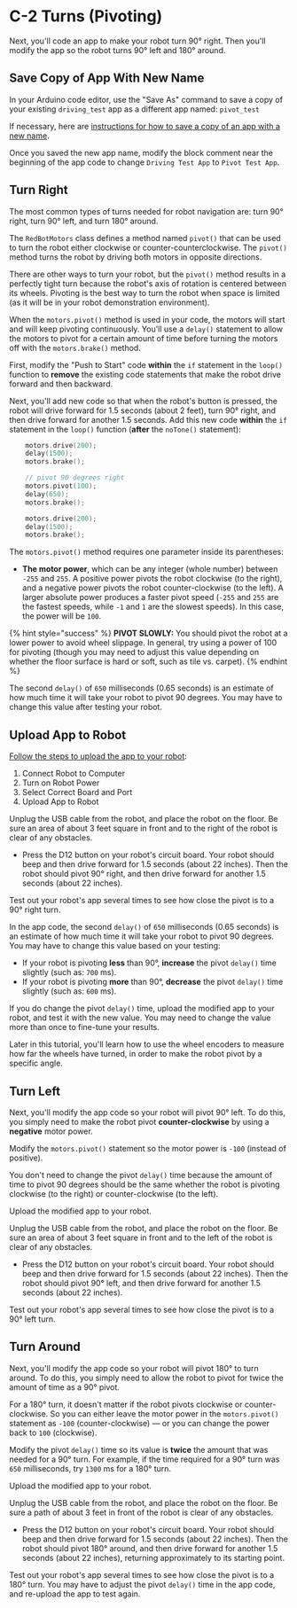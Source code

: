 # C-2 Turns \(Pivoting\)

Next, you'll code an app to make your robot turn 90° right. Then you'll modify the app so the robot turns 90° left and 180° around.

## Save Copy of App With New Name

In your Arduino code editor, use the "Save As" command to save a copy of your existing `driving_test` app as a different app named:  `pivot_test`

If necessary, here are [instructions for how to save a copy of an app with a new name](../../references/arduino-code-editor/save-and-rename-app.md).

Once you saved the new app name, modify the block comment near the beginning of the app code to change `Driving Test App` to `Pivot Test App`.

## Turn Right

The most common types of turns needed for robot navigation are:  turn 90° right, turn 90° left, and turn 180° around.

The `RedBotMotors` class defines a method named `pivot()` that can be used to turn the robot either clockwise or counter-counterclockwise. The `pivot()` method turns the robot by driving both motors in opposite directions.

There are other ways to turn your robot, but the `pivot()` method results in a perfectly tight turn because the robot's axis of rotation is centered between its wheels. Pivoting is the best way to turn the robot when space is limited \(as it will be in your robot demonstration environment\).

When the `motors.pivot()` method is used in your code, the motors will start and will keep pivoting continuously. You'll use a `delay()` statement to allow the motors to pivot for a certain amount of time before turning the motors off with the `motors.brake()` method.

First, modify the "Push to Start" code **within** the `if` statement in the `loop()` function to **remove** the existing code statements that make the robot drive forward and then backward.

Next, you'll add new code so that when the robot's button is pressed, the robot will drive forward for 1.5 seconds \(about 2 feet\), turn 90° right, and then drive forward for another 1.5 seconds. Add this new code **within** the `if` statement in the `loop()` function \(**after** the `noTone()` statement\):

```cpp
    motors.drive(200);
    delay(1500);
    motors.brake();

    // pivot 90 degrees right
    motors.pivot(100);
    delay(650);
    motors.brake();

    motors.drive(200);
    delay(1500);
    motors.brake();
```

The `motors.pivot()` method requires one parameter inside its parentheses:

* **The motor power**, which can be any integer \(whole number\) between `-255` and `255`. A positive power pivots the robot clockwise \(to the right\), and a negative power pivots the robot counter-clockwise \(to the left\). A larger absolute power produces a faster pivot speed \(`-255` and `255` are the fastest speeds, while `-1` and `1` are the slowest speeds\). In this case, the power will be `100`.

{% hint style="success" %}
**PIVOT SLOWLY:**  You should pivot the robot at a lower power to avoid wheel slippage. In general, try using a power of 100 for pivoting \(though you may need to adjust this value depending on whether the floor surface is hard or soft, such as tile vs. carpet\).
{% endhint %}

The second `delay()` of `650` milliseconds \(0.65 seconds\) is an estimate of how much time it will take your robot to pivot 90 degrees. You may have to change this value after testing your robot.

## Upload App to Robot

[Follow the steps to upload the app to your robot](../../references/arduino-code-editor/upload-app-to-robot.md):

1. Connect Robot to Computer
2. Turn on Robot Power
3. Select Correct Board and Port
4. Upload App to Robot

Unplug the USB cable from the robot, and place the robot on the floor. Be sure an area of about 3 feet square in front and to the right of the robot is clear of any obstacles.

* Press the D12 button on your robot's circuit board. Your robot should beep and then drive forward for 1.5 seconds \(about 22 inches\). Then the robot should pivot 90° right, and then drive forward for another 1.5 seconds \(about 22 inches\).

Test out your robot's app several times to see how close the pivot is to a 90° right turn.

In the app code, the second `delay()` of `650` milliseconds \(0.65 seconds\) is an estimate of how much time it will take your robot to pivot 90 degrees. You may have to change this value based on your testing:

* If your robot is pivoting **less** than 90°, **increase** the pivot `delay()` time slightly \(such as: `700` ms\).
* If your robot is pivoting **more** than 90°, **decrease** the pivot `delay()` time slightly \(such as: `600` ms\).

If you do change the pivot `delay()` time, upload the modified app to your robot, and test it with the new value. You may need to change the value more than once to fine-tune your results.

Later in this tutorial, you'll learn how to use the wheel encoders to measure how far the wheels have turned, in order to make the robot pivot by a specific angle.

## Turn Left

Next, you'll modify the app code so your robot will pivot 90° left.  To do this, you simply need to make the robot pivot **counter-clockwise** by using a **negative** motor power.

Modify the `motors.pivot()` statement so the motor power is `-100` \(instead of positive\).

You don't need to change the pivot `delay()` time because the amount of time to pivot 90 degrees should be the same whether the robot is pivoting clockwise \(to the right\) or counter-clockwise \(to the left\).

Upload the modified app to your robot.

Unplug the USB cable from the robot, and place the robot on the floor. Be sure an area of about 3 feet square in front and to the left of the robot is clear of any obstacles.

* Press the D12 button on your robot's circuit board. Your robot should beep and then drive forward for 1.5 seconds \(about 22 inches\). Then the robot should pivot 90° left, and then drive forward for another 1.5 seconds \(about 22 inches\).

Test out your robot's app several times to see how close the pivot is to a 90° left turn.

## Turn Around

Next, you'll modify the app code so your robot will pivot 180° to turn around. To do this, you simply need to allow the robot to pivot for twice the amount of time as a 90° pivot.

For a 180° turn, it doesn't matter if the robot pivots clockwise or counter-clockwise. So you can either leave the motor power in the `motors.pivot()` statement as `-100` \(counter-clockwise\) — or you can change the power back to `100` \(clockwise\).

Modify the pivot `delay()` time so its value is **twice** the amount that was needed for a 90° turn. For example, if the time required for a 90° turn was `650` milliseconds, try `1300` ms for a 180° turn.

Upload the modified app to your robot.

Unplug the USB cable from the robot, and place the robot on the floor. Be sure a path of about 3 feet in front of the robot is clear of any obstacles.

* Press the D12 button on your robot's circuit board. Your robot should beep and then drive forward for 1.5 seconds \(about 22 inches\). Then the robot should pivot 180° around, and then drive forward for another 1.5 seconds \(about 22 inches\), returning approximately to its starting point.

Test out your robot's app several times to see how close the pivot is to a 180° turn. You may have to adjust the pivot `delay()` time in the app code, and re-upload the app to test again.

